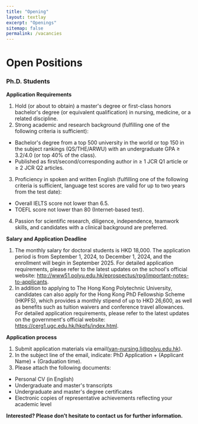 ```yaml
---
title: "Opening"
layout: textlay
excerpt: "Openings"
sitemap: false
permalink: /vacancies
---
```


# Open Positions



### Ph.D. Students

**Application Requirements**

1. Hold (or about to obtain) a master's degree or first-class honors bachelor's degree (or equivalent qualification) in nursing, medicine, or a related discipline.
2. Strong academic and research background (fulfilling one of the following criteria is sufficient):
* Bachelor's degree from a top 500 university in the world or top 150 in the subject rankings (QS/THE/ARWU) with an undergraduate GPA ≥ 3.2/4.0 (or top 40% of the class).
* Published as first/second/corresponding author in ≥ 1 JCR Q1 article or ≥ 2 JCR Q2 articles.
3. Proficiency in spoken and written English (fulfilling one of the following criteria is sufficient, language test scores are valid for up to two years from the test date):
* Overall IELTS score not lower than 6.5.
* TOEFL score not lower than 80 (Internet-based test).
4. Passion for scientific research, diligence, independence, teamwork skills, and candidates with a clinical background are preferred.

**Salary and Application Deadline**

1. The monthly salary for doctoral students is HKD 18,000. The application period is from September 1, 2024, to December 1, 2024, and the enrollment will begin in September 2025. For detailed application requirements, please refer to the latest updates on the school's official website: <http://www51.polyu.edu.hk/eprospectus/rpg/important-notes-to-applicants>.
2. In addition to applying to The Hong Kong Polytechnic University, candidates can also apply for the Hong Kong PhD Fellowship Scheme (HKPFS), which provides a monthly stipend of up to HKD 26,600, as well as benefits such as tuition waivers and conference travel allowances. For detailed application requirements, please refer to the latest updates on the government's official website: <https://cerg1.ugc.edu.hk/hkpfs/index.html>.

**Application process**
1. Submit application materials via email(yan-nursing.li@polyu.edu.hk).
2. In the subject line of the email, indicate: PhD Application + (Applicant Name) + (Graduation time).
3. Please attach the following documents:
* Personal CV (in English)
* Undergraduate and master's transcripts
* Undergraduate and master's degree certificates
* Electronic copies of representative achievements reflecting your academic level


**Interested? Please don’t hesitate to contact us for further information.**

<!-- ### Bsc / Master students from elsewhere
If you are interested in pursuing a Master degree at Leiden University, see [mastersinleiden.nl](http://www.mastersinleiden.nl/programmes/physics/en/introduction). Sometimes, we take master students or summer interns if we get exceptional applicants (this usually means very good grades and a personal recommendation). -->